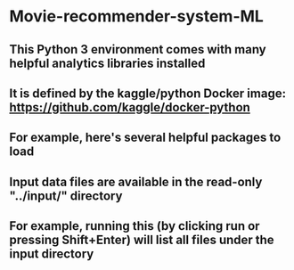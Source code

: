 # Movie-recommender-system-ML


## This Python 3 environment comes with many helpful analytics libraries installed
## It is defined by the kaggle/python Docker image: https://github.com/kaggle/docker-python
## For example, here's several helpful packages to load


## Input data files are available in the read-only "../input/" directory
## For example, running this (by clicking run or pressing Shift+Enter) will list all files under the input directory
